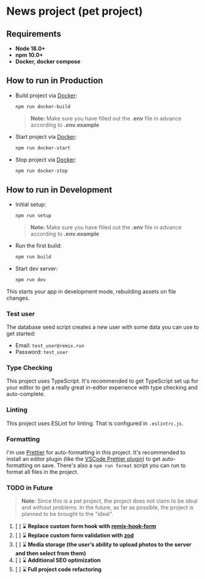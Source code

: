 # News project (pet project)

## Requirements

- **Node 18.0+**
- **npm 10.0+**
- **Docker, docker compose**

## How to run in Production

- Build project via [Docker](https://www.docker.com/get-started):

  ```sh
  npm run docker-build
  ```

  > **Note:** Make sure you have filled out the **.env** file in advance according to **.env.example**

- Start project via [Docker](https://www.docker.com/get-started):

  ```sh
  npm run docker-start
  ```

- Stop project via [Docker](https://www.docker.com/get-started):

  ```sh
  npm run docker-stop
  ```

## How to run in Development

- Initial setup:

  ```sh
  npm run setup
  ```
  > **Note:** Make sure you have filled out the **.env** file in advance according to **.env.example**

- Run the first build:

  ```sh
  npm run build
  ```

- Start dev server:

  ```sh
  npm run dev
  ```

This starts your app in development mode, rebuilding assets on file changes.

### Test user

The database seed script creates a new user with some data you can use to get started:

- Email: `test_user@remix.run`
- Password: `test_user`

### Type Checking

This project uses TypeScript. It's recommended to get TypeScript set up for your editor to get a really great in-editor experience with type checking and auto-complete.

### Linting

This project uses ESLint for linting. That is configured in `.eslintrc.js`.

### Formatting

I'm use [Prettier](https://prettier.io/) for auto-formatting in this project. It's recommended to install an editor plugin (like the [VSCode Prettier plugin](https://marketplace.visualstudio.com/items?itemName=esbenp.prettier-vscode)) to get auto-formatting on save. There's also a `npm run format` script you can run to format all files in the project.

### TODO in Future

> **Note:** Since this is a pet project, the project does not claim to be ideal and without problems. In the future, as far as possible, the project is planned to be brought to the "ideal".

1. [ ] ⌛ **Replace custom form hook with [remix-hook-form](https://www.npmjs.com/package/remix-hook-form)**
2. [ ] ⌛ **Replace custom form validation with [zod](https://www.npmjs.com/package/zod)**
3. [ ] ⌛ **Media storage (the user’s ability to upload photos to the server and then select from them)**
4. [ ] ⌛ **Additional SEO optimization**
5. [ ] ⌛ **Full project code refactoring**
